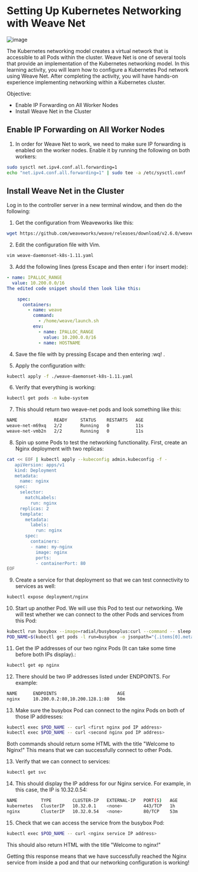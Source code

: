 # Setting Up Kubernetes Networking with Weave Net

![image](https://github.com/zulfikar4568/docker-kubernetes/assets/64786139/34ff07db-cd76-4945-8c66-b33018202678)

The Kubernetes networking model creates a virtual network that is accessible to all Pods within the cluster. Weave Net is one of several tools that provide an implementation of the Kubernetes networking model. In this learning activity, you will learn how to configure a Kubernetes Pod network using Weave Net. After completing the activity, you will have hands-on experience implementing networking within a Kubernetes cluster.

Objective:
- Enable IP Forwarding on All Worker Nodes
- Install Weave Net in the Cluster

## Enable IP Forwarding on All Worker Nodes
1. In order for Weave Net to work, we need to make sure IP forwarding is enabled on the worker nodes. Enable it by running the following on both workers:
```bash
sudo sysctl net.ipv4.conf.all.forwarding=1
echo "net.ipv4.conf.all.forwarding=1" | sudo tee -a /etc/sysctl.conf
```
## Install Weave Net in the Cluster
Log in to the controller server in a new terminal window, and then do the following:

1. Get the configuration from Weaveworks like this:
```bash
wget https://github.com/weaveworks/weave/releases/download/v2.6.0/weave-daemonset-k8s-1.11.yaml
```
2. Edit the configuration file with Vim.
```bash
vim weave-daemonset-k8s-1.11.yaml
```
3. Add the following lines (press Escape and then enter i for insert mode):
```yaml
- name: IPALLOC_RANGE
  value: 10.200.0.0/16
The edited code snippet should then look like this:

    spec:
      containers:
        - name: weave
          command:
            - /home/weave/launch.sh
          env:
            - name: IPALLOC_RANGE
              value: 10.200.0.0/16
            - name: HOSTNAME
```
4. Save the file with by pressing Escape and then entering :wq! .

5. Apply the configuration with:
```bash
kubectl apply -f ./weave-daemonset-k8s-1.11.yaml
```
6. Verify that everything is working:
```bash
kubectl get pods -n kube-system
```
7. This should return two weave-net pods and look something like this:
```bash
NAME              READY     STATUS    RESTARTS   AGE
weave-net-m69xq   2/2       Running   0          11s
weave-net-vmb2n   2/2       Running   0          11s
```
8. Spin up some Pods to test the networking functionality. First, create an Nginx deployment with two replicas:
```bash
cat << EOF | kubectl apply --kubeconfig admin.kubeconfig -f -
   apiVersion: apps/v1
   kind: Deployment
   metadata:
     name: nginx
   spec:
     selector:
       matchLabels:
         run: nginx
     replicas: 2
     template:
       metadata:
         labels:
           run: nginx
       spec:
         containers:
         - name: my-nginx
           image: nginx
           ports:
           - containerPort: 80
EOF
```
9. Create a service for that deployment so that we can test connectivity to services as well:
```bash
kubectl expose deployment/nginx
```
10. Start up another Pod. We will use this Pod to test our networking. We will test whether we can connect to the other Pods and services from this Pod:
```bash
kubectl run busybox --image=radial/busyboxplus:curl --command -- sleep 3600
POD_NAME=$(kubectl get pods -l run=busybox -o jsonpath="{.items[0].metadata.name}")
```
11. Get the IP addresses of our two nginx Pods (It can take some time before both IPs display).:
```bash
kubectl get ep nginx
```
12. There should be two IP addresses listed under ENDPOINTS. For example:
```bash
NAME      ENDPOINTS                       AGE
nginx     10.200.0.2:80,10.200.128.1:80   50m
```
13. Make sure the busybox Pod can connect to the nginx Pods on both of those IP addresses:
```bash
kubectl exec $POD_NAME -- curl <first nginx pod IP address>
kubectl exec $POD_NAME -- curl <second nginx pod IP address>
```
Both commands should return some HTML with the title "Welcome to Nginx!" This means that we can successfully connect to other Pods.

13. Verify that we can connect to services:
```bash
kubectl get svc
```
14. This should display the IP address for our Nginx service. For example, in this case, the IP is 10.32.0.54:
```bash
NAME         TYPE        CLUSTER-IP   EXTERNAL-IP   PORT(S)   AGE
kubernetes   ClusterIP   10.32.0.1    <none>        443/TCP   1h
nginx        ClusterIP   10.32.0.54   <none>        80/TCP    53m
```
15. Check that we can access the service from the busybox Pod:
```bash
kubectl exec $POD_NAME -- curl <nginx service IP address>
```
This should also return HTML with the title "Welcome to nginx!"

Getting this response means that we have successfully reached the Nginx service from inside a pod and that our networking configuration is working!
